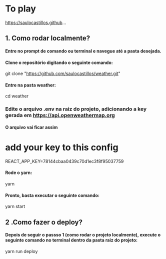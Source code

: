 # To play

https://saulocastillos.github...

## 1. Como rodar localmente?

#### Entre no prompt de comando ou terminal e navegue até a pasta desejada.

#### Clone o repositório digitando o seguinte comando:

  git clone "https://github.com/saulocastillos/weather.git"

#### Entre na pasta weather:

  cd weather

### Edite o arquivo .env na raiz do projeto, adicionando a key gerada em https://api.openweathermap.org

#### O arquivo vai ficar assim

# add your key to this config

  REACT_APP_KEY=78144cbaa0439c70d1ec3f8f95037759

#### Rode o yarn:

  yarn

#### Pronto, basta executar o seguinte comando:

  yarn start

## 2 .Como fazer o deploy?

#### Depois de seguir o passso 1 (como rodar o projeto localmente), execute o seguinte comando no terminal dentro da pasta raiz do projeto:

  yarn run deploy